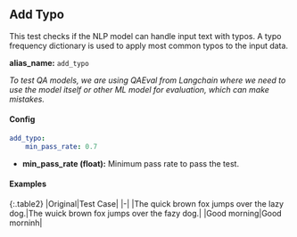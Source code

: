 
<div class="h3-box" markdown="1">

## Add Typo

This test checks if the NLP model can handle input text with typos. A typo frequency dictionary is used to apply most common typos to the input data.

**alias_name:** `add_typo`

<i class="fa fa-info-circle"></i>

<em>To test QA models, we are using QAEval from Langchain where we need to use the model itself or other ML model for evaluation, which can make mistakes.</em>

</div><div class="h3-box" markdown="1">

#### Config
```yaml
add_typo:
    min_pass_rate: 0.7
```
- **min_pass_rate (float):** Minimum pass rate to pass the test.

</div><div class="h3-box" markdown="1">

#### Examples

{:.table2}
|Original|Test Case|
|-|
|The quick brown fox jumps over the lazy dog.|The wuick brown fox jumps over the fazy dog.|
|Good morning|Good morninh|

</div>
